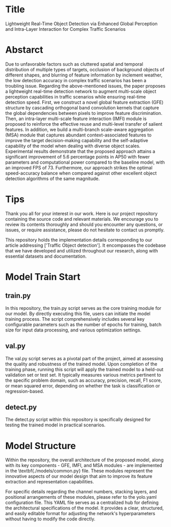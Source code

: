 # Title
Lightweight Real-Time Object Detection via Enhanced Global Perception and Intra-Layer Interaction for Complex Traffic Scenarios

# Abstarct
Due to unfavorable factors such as cluttered spatial and temporal distribution of multiple types of targets, occlusion of background objects of different shapes, and blurring of feature information by inclement weather, the low detection accuracy in complex traffic scenarios has been a troubling issue. Regarding the above-mentioned issues, the paper proposes a lightweight real-time detection network to augment multi-scale object perception capabilities in traffic scenarios while ensuring real-time detection speed. First, we construct a novel global feature extraction (GFE) structure by cascading orthogonal band convolution kernels that capture the global dependencies between pixels to improve feature discrimination. Then, an intra-layer multi-scale feature interaction (IMFI) module is proposed to reinforce the effective reuse and multi-level transfer of salient features. In addition, we build a multi-branch scale-aware aggregation (MSA) module that captures abundant context-associated features to improve the target decision-making capability and the self-adaptive capability of the model when dealing with diverse object scales. Experimental results demonstrate that the proposed approach attains a significant improvement of 5.6 percentage points in AP50 with fewer parameters and computational power compared to the baseline model, with an improved FPS of 73. Furthermore, our approach strikes the optimal speed-accuracy balance when compared against other excellent object detection algorithms of the same magnitude.

# Tips
Thank you all for your interest in our work. Here is our project repository containing the source code and relevant materials. We encourage you to review its contents thoroughly and should you encounter any questions, or issues, or require assistance, please do not hesitate to contact us promptly.

This repository holds the implementation details corresponding to our article addressing ['Traffic Object detection']. It encompasses the codebase that we have developed and utilized throughout our research, along with essential datasets and documentation.

# Model Train Start

## train.py
In this repository, the train.py script serves as the core training module for our model. By directly executing this file, users can initiate the model training process. The script comprehensively includes several key configurable parameters such as the number of epochs for training, batch size for input data processing, and various optimization settings.

## val.py
The val.py script serves as a pivotal part of the project, aimed at assessing the quality and robustness of the trained model. Upon completion of the training phase, running this script will apply the trained model to a held-out validation set or test set. It typically measures various metrics pertinent to the specific problem domain, such as accuracy, precision, recall, F1 score, or mean squared error, depending on whether the task is classification or regression-based.

## detect.py
The detect.py script within this repository is specifically designed for testing the trained model in practical scenarios.

# Model Structure
Within the repository, the overall architecture of the proposed model, along with its key components - GFE, IMFI, and MSA modules - are implemented in the \textbf{./models/common.py} file. These modules represent the innovative aspects of our model design that aim to improve its feature extraction and representation capabilities.

For specific details regarding the channel numbers, stacking layers, and positional arrangements of these modules, please refer to the yolo.yaml configuration file. This YAML file serves as a centralized hub for defining the architectural specifications of the model. It provides a clear, structured, and easily editable format for adjusting the network's hyperparameters without having to modify the code directly.
